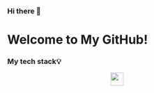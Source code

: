 ### Hi there 👋

<h1>Welcome to My GitHub!</h1>

<h3>My tech stack💡</h3>
<!-- 내가 사용가능한 언어들 나열하기 -->

<p align="center">
  <a href="https://github.com/dlwnghd" title="Github dlwnghd">
    <img src="https://img.shields.io/github/followers/dlwnghd?style=social" alt-text="Github dlwnghd" height="30"/>
  </a>
<p/>
